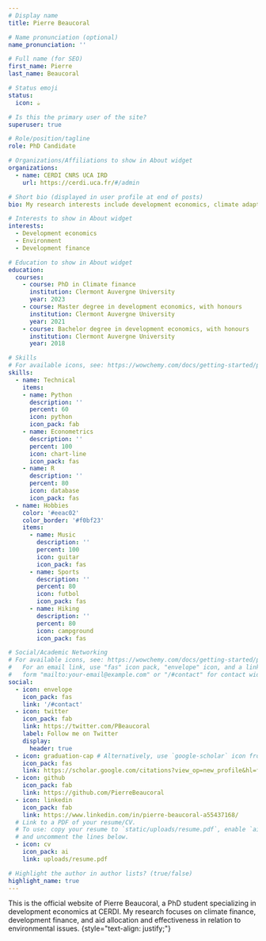 ```yaml
---
# Display name
title: Pierre Beaucoral

# Name pronunciation (optional)
name_pronunciation: ''

# Full name (for SEO)
first_name: Pierre
last_name: Beaucoral

# Status emoji
status:
  icon: ☕️

# Is this the primary user of the site?
superuser: true

# Role/position/tagline
role: PhD Candidate

# Organizations/Affiliations to show in About widget
organizations:
  - name: CERDI CNRS UCA IRD
    url: https://cerdi.uca.fr/#/admin

# Short bio (displayed in user profile at end of posts)
bio: My research interests include development economics, climate adaptation and mitigation, environment, development and climate finance.

# Interests to show in About widget
interests:
  - Development economics
  - Environment
  - Development finance

# Education to show in About widget
education:
  courses:
    - course: PhD in Climate finance
      institution: Clermont Auvergne University
      year: 2023
    - course: Master degree in development economics, with honours
      institution: Clermont Auvergne University
      year: 2021
    - course: Bachelor degree in development economics, with honours
      institution: Clermont Auvergne University
      year: 2018

# Skills
# For available icons, see: https://wowchemy.com/docs/getting-started/page-builder/#icons
skills:
  - name: Technical
    items:
    - name: Python
      description: ''
      percent: 60
      icon: python
      icon_pack: fab
    - name: Econometrics
      description: ''
      percent: 100
      icon: chart-line
      icon_pack: fas
    - name: R
      description: ''
      percent: 80
      icon: database
      icon_pack: fas
  - name: Hobbies
    color: '#eeac02'
    color_border: '#f0bf23'
    items:
      - name: Music
        description: ''
        percent: 100
        icon: guitar
        icon_pack: fas
      - name: Sports
        description: ''
        percent: 80
        icon: futbol
        icon_pack: fas
      - name: Hiking
        description: ''
        percent: 80
        icon: campground
        icon_pack: fas

# Social/Academic Networking
# For available icons, see: https://wowchemy.com/docs/getting-started/page-builder/#icons
#   For an email link, use "fas" icon pack, "envelope" icon, and a link in the
#   form "mailto:your-email@example.com" or "/#contact" for contact widget.
social:
  - icon: envelope
    icon_pack: fas
    link: '/#contact'
  - icon: twitter
    icon_pack: fab
    link: https://twitter.com/PBeaucoral
    label: Follow me on Twitter
    display:
      header: true
  - icon: graduation-cap # Alternatively, use `google-scholar` icon from `ai` icon pack
    icon_pack: fas
    link: https://scholar.google.com/citations?view_op=new_profile&hl=fr
  - icon: github
    icon_pack: fab
    link: https://github.com/PierreBeaucoral
  - icon: linkedin
    icon_pack: fab
    link: https://www.linkedin.com/in/pierre-beaucoral-a55437168/
  # Link to a PDF of your resume/CV.
  # To use: copy your resume to `static/uploads/resume.pdf`, enable `ai` icons in `params.yaml`,
  # and uncomment the lines below.
  - icon: cv
    icon_pack: ai
    link: uploads/resume.pdf

# Highlight the author in author lists? (true/false)
highlight_name: true
---
```


This is the official website of Pierre Beaucoral, a PhD student specializing in development economics at CERDI. My research focuses on climate finance, development finance, and aid allocation and effectiveness in relation to environmental issues.
{style="text-align: justify;"}
